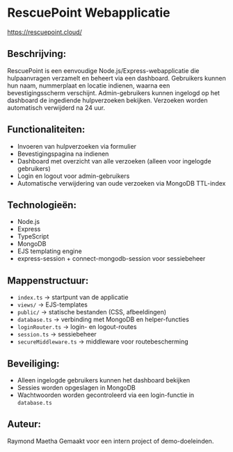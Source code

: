 RescuePoint Webapplicatie
==========================

https://rescuepoint.cloud/

Beschrijving:
-------------
RescuePoint is een eenvoudige Node.js/Express-webapplicatie die hulpaanvragen verzamelt en beheert via een dashboard. Gebruikers kunnen hun naam, nummerplaat en locatie indienen, waarna een bevestigingsscherm verschijnt. Admin-gebruikers kunnen ingelogd op het dashboard de ingediende hulpverzoeken bekijken. Verzoeken worden automatisch verwijderd na 24 uur.

Functionaliteiten:
------------------
- Invoeren van hulpverzoeken via formulier
- Bevestigingspagina na indienen
- Dashboard met overzicht van alle verzoeken (alleen voor ingelogde gebruikers)
- Login en logout voor admin-gebruikers
- Automatische verwijdering van oude verzoeken via MongoDB TTL-index

Technologieën:
--------------
- Node.js
- Express
- TypeScript
- MongoDB
- EJS templating engine
- express-session + connect-mongodb-session voor sessiebeheer

Mappenstructuur:
----------------
- `index.ts`        → startpunt van de applicatie
- `views/`          → EJS-templates
- `public/`         → statische bestanden (CSS, afbeeldingen)
- `database.ts`     → verbinding met MongoDB en helper-functies
- `loginRouter.ts`  → login- en logout-routes
- `session.ts`      → sessiebeheer
- `secureMiddleware.ts` → middleware voor routebescherming

Beveiliging:
------------
- Alleen ingelogde gebruikers kunnen het dashboard bekijken
- Sessies worden opgeslagen in MongoDB
- Wachtwoorden worden gecontroleerd via een login-functie in `database.ts`

Auteur:
-------
Raymond Maetha
Gemaakt voor een intern project of demo-doeleinden.

